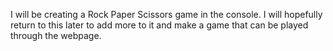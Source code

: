 I will be creating a Rock Paper Scissors game in the console. I will hopefully return to this later to add more to it and make a game that can be played through the webpage.